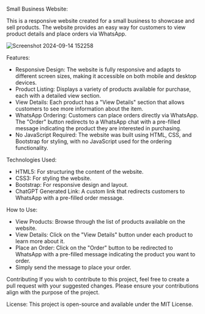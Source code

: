 Small Business Website:
   
   This is a responsive website created for a small business to showcase and sell products. 
   The website provides an easy way for customers to view product details and place orders via WhatsApp.

   ![Screenshot 2024-09-14 152258](https://github.com/user-attachments/assets/a7bfa738-01f2-4f73-90b7-8da15ac831f5)
   

Features:

  * Responsive Design: The website is fully responsive and adapts to different screen sizes, making it accessible on both mobile and desktop devices.
  * Product Listing: Displays a variety of products available for purchase, each with a detailed view section.
  * View Details: Each product has a "View Details" section that allows customers to see more information about the item.
  * WhatsApp Ordering: Customers can place orders directly via WhatsApp. The "Order" button redirects to a WhatsApp chat with a pre-filled message indicating the product they are interested in purchasing.
  * No JavaScript Required: The website was built using HTML, CSS, and Bootstrap for styling, with no JavaScript used for the ordering functionality.

Technologies Used:

  * HTML5: For structuring the content of the website.
  * CSS3: For styling the website.
  * Bootstrap: For responsive design and layout.
  * ChatGPT Generated Link: A custom link that redirects customers to WhatsApp with a pre-filled order message.

How to Use:

  * View Products: Browse through the list of products available on the website.
  * View Details: Click on the "View Details" button under each product to learn more about it.
  * Place an Order: Click on the "Order" button to be redirected to WhatsApp with a pre-filled message indicating the product you want to order.
  * Simply send the message to place your order.

Contributing If you wish to contribute to this project, feel free to create a pull request with your suggested changes.
Please ensure your contributions align with the purpose of the project.

License:
   This project is open-source and available under the MIT License.
